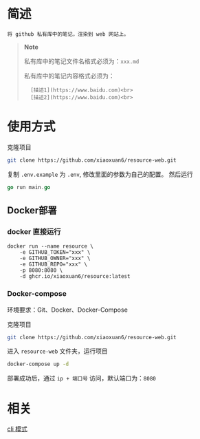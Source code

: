 # 简述
    将 github 私有库中的笔记，渲染到 web 网站上。

> **Note**
>
> 私有库中的笔记文件名格式必须为：`xxx.md`
>
> 私有库中的笔记内容格式必须为：
>
>       [描述1](https://www.baidu.com)<br>
>       [描述2](https://www.baidu.com)<br>

# 使用方式

克隆项目

```bash
git clone https://github.com/xiaoxuan6/resource-web.git
```

复制 `.env.example` 为 `.env`, 修改里面的参数为自己的配置。 然后运行

```go
go run main.go
```

## Docker部署

### docker 直接运行

```docker
docker run --name resource \
    -e GITHUB_TOKEN="xxx" \
    -e GITHUB_OWNER="xxx" \
    -e GITHUB_REPO="xxx" \
    -p 8080:8080 \
    -d ghcr.io/xiaoxuan6/resource:latest
```

### Docker-compose

环境要求：Git、Docker、Docker-Compose

克隆项目

```bash
git clone https://github.com/xiaoxuan6/resource-web.git
```

进入 `resource-web` 文件夹，运行项目

```bash
docker-compose up -d
```

部署成功后，通过 `ip + 端口号` 访问，默认端口为：`8080`

# 相关
[cli 模式](https://github.com/xiaoxuan6/rsearch)